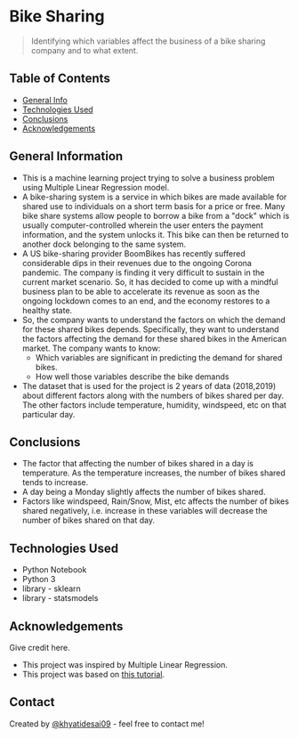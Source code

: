 # Bike Sharing
> Identifying which variables affect the business of a bike sharing company and to what extent.


## Table of Contents
* [General Info](#general-information)
* [Technologies Used](#technologies-used)
* [Conclusions](#conclusions)
* [Acknowledgements](#acknowledgements)

<!-- You can include any other section that is pertinent to your problem -->

## General Information
- This is a machine learning project trying to solve a business problem using Multiple Linear Regression model.
- A bike-sharing system is a service in which bikes are made available for shared use to individuals on a short term basis for a price or free. Many bike share systems allow people to borrow a bike from a "dock" which is usually computer-controlled wherein the user enters the payment information, and the system unlocks it. This bike can then be returned to another dock belonging to the same system.
- A US bike-sharing provider BoomBikes has recently suffered considerable dips in their revenues due to the ongoing Corona pandemic. The company is finding it very difficult to sustain in the current market scenario. So, it has decided to come up with a mindful business plan to be able to accelerate its revenue as soon as the ongoing lockdown comes to an end, and the economy restores to a healthy state.
- So, the company wants to understand the factors on which the demand for these shared bikes depends. Specifically, they want to understand the factors affecting the demand for these shared bikes in the American market. The company wants to know:
    - Which variables are significant in predicting the demand for shared bikes.
    - How well those variables describe the bike demands
- The dataset that is used for the project is 2 years of data (2018,2019) about different factors along with the numbers of bikes shared per day. The other factors include temperature, humidity, windspeed, etc on that particular day.

<!-- You don't have to answer all the questions - just the ones relevant to your project. -->

## Conclusions
- The factor that affecting the number of bikes shared in a day is temperature. As the temperature increases, the number of bikes shared tends to increase.
- A day being a Monday slightly affects the number of bikes shared.
- Factors like windspeed, Rain/Snow, Mist, etc affects the number of bikes shared negatively, i.e. increase in these variables will decrease the number of bikes shared on that day. 

<!-- You don't have to answer all the questions - just the ones relevant to your project. -->


## Technologies Used
- Python Notebook
- Python 3
- library - sklearn
- library - statsmodels

<!-- As the libraries versions keep on changing, it is recommended to mention the version of library used in this project -->

## Acknowledgements
Give credit here.
- This project was inspired by Multiple Linear Regression.
- This project was based on [this tutorial](https://learn.upgrad.com/course/4476/segment/33701/199684/614616/3129221).


## Contact
Created by [@khyatidesai09](https://github.com/khyatidesai09) - feel free to contact me!


<!-- Optional -->
<!-- ## License -->
<!-- This project is open source and available under the [... License](). -->

<!-- You don't have to include all sections - just the one's relevant to your project -->
